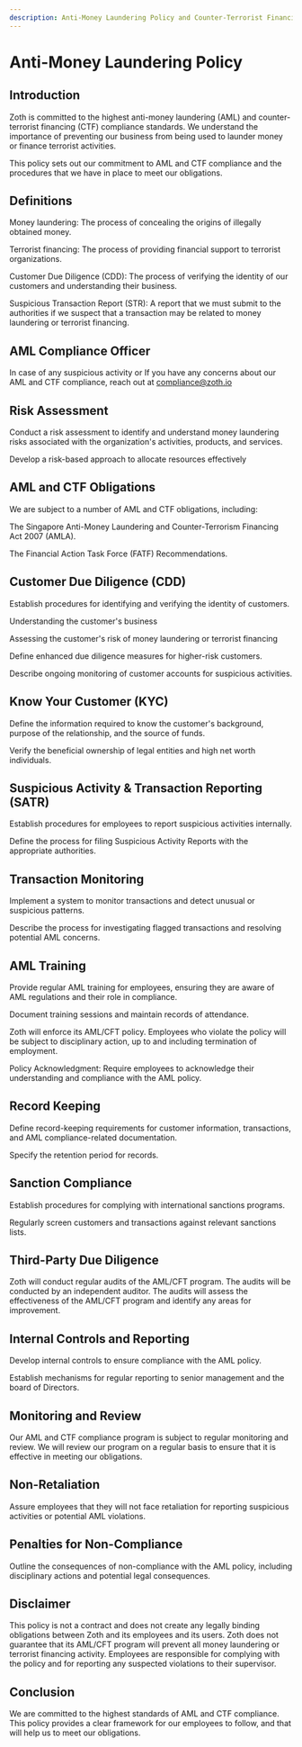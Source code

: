 ```yaml
---
description: Anti-Money Laundering Policy and Counter-Terrorist Financing (CTF) Compliance
---
```


# Anti-Money Laundering Policy

## **Introduction**

Zoth is committed to the highest anti-money laundering (AML) and counter-terrorist financing (CTF) compliance standards. We understand the importance of preventing our business from being used to launder money or finance terrorist activities.

This policy sets out our commitment to AML and CTF compliance and the procedures that we have in place to meet our obligations.



## **Definitions**

Money laundering: The process of concealing the origins of illegally obtained money.&#x20;

Terrorist financing: The process of providing financial support to terrorist organizations.&#x20;

Customer Due Diligence (CDD): The process of verifying the identity of our customers and understanding their business.&#x20;

Suspicious Transaction Report (STR): A report that we must submit to the authorities if we suspect that a transaction may be related to money laundering or terrorist financing.



## **AML Compliance Officer**

In case of any suspicious activity or If you have any concerns about our AML and CTF compliance, reach out at compliance@zoth.io



## **Risk Assessment**

Conduct a risk assessment to identify and understand money laundering risks associated with the organization's activities, products, and services.

Develop a risk-based approach to allocate resources effectively



## **AML and CTF Obligations**

We are subject to a number of AML and CTF obligations, including:

The Singapore Anti-Money Laundering and Counter-Terrorism Financing Act 2007 (AMLA).

The Financial Action Task Force (FATF) Recommendations.&#x20;



## **Customer Due Diligence (CDD)**

Establish procedures for identifying and verifying the identity of customers.

Understanding the customer's business

Assessing the customer's risk of money laundering or terrorist financing

Define enhanced due diligence measures for higher-risk customers.

Describe ongoing monitoring of customer accounts for suspicious activities.



## **Know Your Customer (KYC)**

Define the information required to know the customer's background, purpose of the relationship, and the source of funds.

Verify the beneficial ownership of legal entities and high net worth individuals.



## **Suspicious Activity & Transaction Reporting (SATR)**

Establish procedures for employees to report suspicious activities internally.

Define the process for filing Suspicious Activity Reports with the appropriate authorities.



## **Transaction Monitoring**

Implement a system to monitor transactions and detect unusual or suspicious patterns.

Describe the process for investigating flagged transactions and resolving potential AML concerns.



## **AML Training**

Provide regular AML training for employees, ensuring they are aware of AML regulations and their role in compliance.

Document training sessions and maintain records of attendance.

Zoth will enforce its AML/CFT policy. Employees who violate the policy will be subject to disciplinary action, up to and including termination of employment.

Policy Acknowledgment: Require employees to acknowledge their understanding and compliance with the AML policy.



## **Record Keeping**

Define record-keeping requirements for customer information, transactions, and AML compliance-related documentation.

Specify the retention period for records.



## **Sanction Compliance**

Establish procedures for complying with international sanctions programs.

Regularly screen customers and transactions against relevant sanctions lists.



## **Third-Party Due Diligence**

Zoth will conduct regular audits of the AML/CFT program. The audits will be conducted by an independent auditor. The audits will assess the effectiveness of the AML/CFT program and identify any areas for improvement.



## **Internal Controls and Reporting**

Develop internal controls to ensure compliance with the AML policy.

Establish mechanisms for regular reporting to senior management and the board of Directors.



## **Monitoring and Review**

Our AML and CTF compliance program is subject to regular monitoring and review. We will review our program on a regular basis to ensure that it is effective in meeting our obligations.



## **Non-Retaliation**

Assure employees that they will not face retaliation for reporting suspicious activities or potential AML violations.



## **Penalties for Non-Compliance**

Outline the consequences of non-compliance with the AML policy, including disciplinary actions and potential legal consequences.



## **Disclaimer**

This policy is not a contract and does not create any legally binding obligations between Zoth and its employees and its users. Zoth does not guarantee that its AML/CFT program will prevent all money laundering or terrorist financing activity. Employees are responsible for complying with the policy and for reporting any suspected violations to their supervisor.



## **Conclusion**

We are committed to the highest standards of AML and CTF compliance. This policy provides a clear framework for our employees to follow, and that will help us to meet our obligations.
